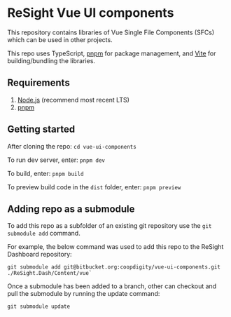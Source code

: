 # ReSight Vue UI components
This repository contains libraries of Vue Single File Components (SFCs) which can be used in other projects.

This repo uses TypeScript, [pnpm](https://pnpm.io) for package management, and [Vite](https://vitejs.dev) for building/bundling the libraries.

## Requirements
1. [Node.js](https://nodejs.org/en/download/) (recommend most recent LTS)
2. [pnpm](https://pnpm.io/installation)


## Getting started
After cloning the repo: `cd vue-ui-components`

To run dev server, enter: `pnpm dev`

To build, enter: `pnpm build`

To preview build code in the `dist` folder, enter: `pnpm preview`

## Adding repo as a submodule
To add this repo as a subfolder of an existing git repository use the `git submodule add` command.

For example, the below command was used to add this repo to the ReSight Dashboard repository:
```
git submodule add git@bitbucket.org:coopdigity/vue-ui-components.git ./ReSight.Dash/Content/vue`
```

Once a submodule has been added to a branch, other can checkout and pull the submodule by running the update command:
```
git submodule update
```